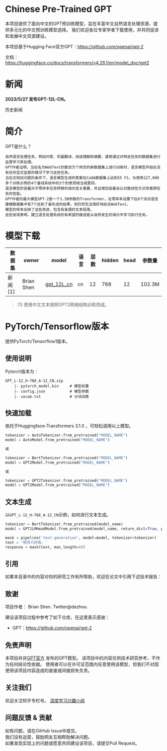 # Chinese Pre-Trained GPT

本项目提供了面向中文的GPT预训练模型，旨在丰富中文自然语言处理资源，提供多元化的中文预训练模型选择。 我们欢迎各位专家学者下载使用，并共同促进和发展中文资源建设。

本项目基于Hugging Face官方GPT：https://github.com/openai/gpt-2

文档：https://huggingface.co/docs/transformers/v4.29.1/en/model_doc/gpt2

# 新闻

**2023/5/27 发布GPT-12L-CN。**

历史新闻

# 简介

GPT是什么？  
```text
自然语言处理任务，例如问答、机器翻译、阅读理解和摘要，通常通过对特定任务的数据集进行监督学习来处理。
GPT作者证明，当在名为WebText的数百万个网页的新数据集上进行训练时，语言模型开始在没有任何显式监督的情况下学习这些任务。
当在文档加问题的条件下，语言模型生成的答案在CoQA数据集上达到55 F1，与使用127,000多个训练示例的4个基线系统中的3个的表现相当或更好。
语言模型的容量对于零样本任务转移的成功至关重要，并且增加容量会以对数线性方式改善跨任务的性能。
GPT作者的最大模型GPT-2是一个1.5B参数的Transformer，在零样本设置下在8个测试语言建模数据集中有7个达到了最先进的结果，但仍然无法很好地拟合WebText。
模型的样本反映了这些改进，包含有条理的文本段落。
这些发现表明，建立语言处理系统的有希望的路径是从自然发生的演示中学习执行任务。
```

# 模型下载

| 数据集   | owner      | model        | 语言    | 层数 | hidden | head | 参数量    |
|-------|------------|--------------|-------|----|--------|------|--------|
| 新闻[1]    | Brian Shen | [gpt_12L_cn] | cn    | 12 | 768    | 12   | 102.3M |

[gpt_12L_cn]: https://transformers-models.obs.cn-north-4.myhuaweicloud.com/gpt/cn/pretrain/gpt2_L-12_H-768_A-12_CN.zip

> [1] 使用中文文本按照GPT2网络结构训练而成。

# PyTorch/Tensorflow版本
提供PyTorch/Tensorflow1版本。

## 使用说明
Pytorch版本为：

```
GPT_L-12_H-768_A-12_CN.zip
    |- pytorch_model.bin     # 模型权重
    |- config.json           # 模型参数
    |- vocab.txt             # 分词词表
```

## 快速加载
依托于Huggingface-Transformers 3.1.0 ，可轻松调用以上模型。
```python
tokenizer = AutoTokenizer.from_pretrained("MODEL_NAME")
model = AutoModel.from_pretrained("MODEL_NAME")

或

tokenizer = BertTokenizer.from_pretrained("MODEL_NAME")
model = GPT2Model.from_pretrained("MODEL_NAME")

或

tokenizer = GPT2Tokenizer.from_pretrained("MODEL_NAME")
model = GPT2Model.from_pretrained("MODEL_NAME")
```

## 文本生成

以`GPT_L-12_H-768_A-12_CN`示例，如何进行文本生成。

```python
tokenizer = BertTokenizer.from_pretrained(model_name)
model = GPT2LMHeadModel.from_pretrained(model_name, return_dict=True, pad_token_id=0)

mask = pipeline('text-generation', model=model, tokenizer=tokenizer)
text = '明月几时有，'
response = mask(text, max_length=60)
```

## 引用
如果本目录中的内容对你的研究工作有所帮助，欢迎在论文中引用下述技术报告：


## 致谢
项目作者： Brian Shen. Twitter@dezhou.

建设该项目过程中参考了如下仓库，在这里表示感谢：
- GPT：https://github.com/openai/gpt-2


## 免责声明
本项目并非[GPT官方](https://github.com/openai/gpt-2) 发布的GPT模型。
该项目中的内容仅供技术研究参考，不作为任何结论性依据。
使用者可以在许可证范围内任意使用该模型，但我们不对因使用该项目内容造成的直接或间接损失负责。


## 关注我们
欢迎关注知乎专栏号。
[深度学习兴趣小组](https://www.zhihu.com/column/thuil)


## 问题反馈 & 贡献
如有问题，请在GitHub Issue中提交。  
我们没有运营，鼓励网友互相帮助解决问题。  
如果发现实现上的问题或愿意共同建设该项目，请提交Pull Request。
